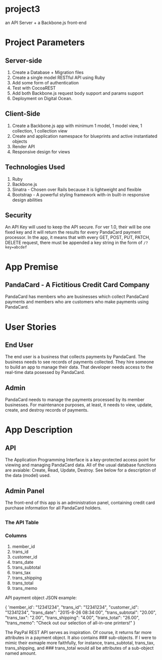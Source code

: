 # project3
an API Server + a Backbone.js front-end

# Project Parameters

## Server-side

1. Create a Database + Migration files
2. Create a single model RESTful API using Ruby
3. Add some form of authentication
4. Test with CocoaREST
5. Add both Backbone.js request body support and params support
6. Deployment on Digital Ocean.

## Client-Side

1. Create a Backbone.js app with minimum 1 model, 1 model view, 1 collection, 1 collection view
2. Create and application namespace for blueprints and active instantiated objects
3. Render API
4. Responsive design for views

## Technologies Used

1. Ruby
2. Backbone.js
3. Sinatra - Chosen over Rails because it is lightweight and flexible
4. Bootstrap - A powerful styling framework with-in built-in responsive design abilities

## Security

An API Key will used to keep the API secure. For ver 1.0, their will be one
fixed key and it will return the results for every PandaCard payment processor.
In the app, it means that with every GET, POST, PUT, PATCH, DELETE request, there
must be appended a key string in the form of <code>/?key=abcdef</code>

# App Premise

## PandaCard - A Fictitious Credit Card Company

PandaCard has members who are businesses which collect PandaCard payments and members who are customers who make payments using PandaCard.

# User Stories

## End User

The end user is a business that collects payments by PandaCard. The business needs to see records of payments collected. They hire someone to build an app to manage their data. That developer needs access to the real-time data posessed by PandaCard.

## Admin

PandaCard needs to manage the payments processed by its member businesses. For maintenance purposes, at least, it needs to view, update, create, and destroy records of payments.

# App Description

## API

The Application Programming Interface is a key-protected access point for viewing and managing PandaCard data. All of the usual database functions are avaiable: Create, Read, Update, Destroy. See below for a description of the data (model) used.

## Admin Panel

The front-end of this app is an administration panel, containing credit card purchase information for all PandaCard holders.

##

### The API Table

### Columns

1. member_id
2. trans_id
2. customer_id
4. trans_date
5. trans_subtotal
6. trans_tax
7. trans_shipping
4. trans_total
5. trans_memo

API payment object JSON example:

{
  'member_id': "12341234",
  "trans_id": "12341234",
  "customer_id": "12341234",
  "trans_date": "2015-8-26 08:34:00",
  "trans_subtotal": "20.00",
  "trans_tax": "2.00",
  "trans_shipping": "4.00",
  "trans_total": "26.00",
  "trans_memo": "Check out our selection of all-in-one printers!"
}

The PayPal REST API serves as inspiration. Of course, it returns far more attributes in a payment object. It also contains ### sub-objects. If I were to mimic their exmaple more faithfully, for instance, trans_subtotal, trans_tax, trans_shipping, and ### trans_total would all be attributes of a sub-object named amount.
